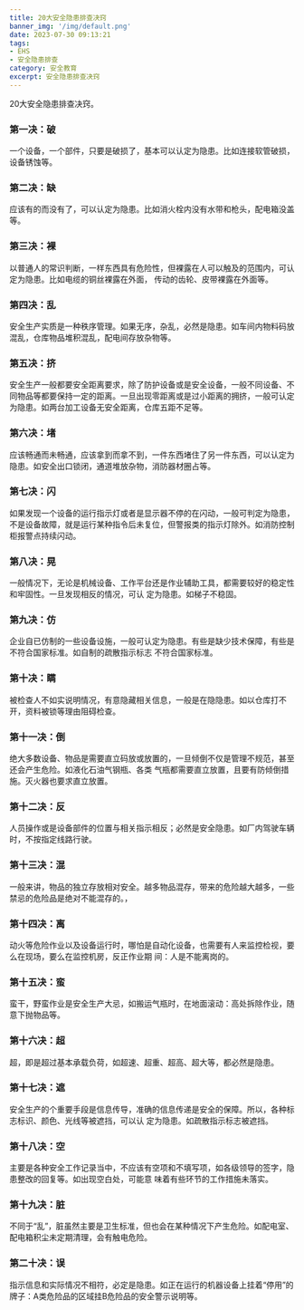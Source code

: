 ```yaml
---
title: 20大安全隐患排查决窍
banner_img: '/img/default.png'
date: 2023-07-30 09:13:21
tags: 
- EHS
- 安全隐患排查
category: 安全教育
excerpt: 安全隐患排查决窍
---
```




20大安全隐患排查决窍。

### 第一决：破

一个设备，一个部件，只要是破损了，基本可以认定为隐患。比如连接软管破损，设备锈蚀等。

### 第二决：缺

应该有的而没有了，可以认定为隐患。比如消火栓内没有水带和枪头，配电箱没盖等。

### 第三决：裸

以普通人的常识判断，一样东西具有危险性，但裸露在人可以触及的范围内，可认定为隐患。比如电缆的铜丝裸露在外面，
传动的齿轮、皮带裸露在外面等。

### 第四决：乱

安全生产实质是一种秩序管理。如果无序，杂乱，必然是隐患。如车间内物料码放混乱，仓库物品堆积混乱，配电间存放杂物等。

### 第五决：挤

安全生产一般都要安全距离要求，除了防护设备或是安全设备，一般不同设备、不同物品等都要保持一定的距离。一旦出现零距离或是过小距离的拥挤，一般可认定为隐患。如两台加工设备无安全距离，仓库五距不足等。

### 第六决：堵

应该畅通而未畅通，应该拿到而拿不到，一件东西堵住了另一件东西，可以认定为隐患。如安全出口锁闭，通道堆放杂物，消防器材圈占等。

### 第七决：闪

如果发现一个设备的运行指示灯或者是显示器不停的在闪动，一般可判定为隐患，不是设备故障，就是运行某种指令后未复位，但警报类的指示灯除外。如消防控制柜报警点持续闪动。

### 第八决：晃

一般情况下，无论是机械设备、工作平台还是作业辅助工具，都需要较好的稳定性和牢固性。一旦发现相反的情况，可认
定为隐患。如梯子不稳固。

### 第九决：仿

企业自已仿制的一些设备设施，一般可认定为隐患。有些是缺少技术保障，有些是不符合国家标准。如自制的疏散指示标志
不符合国家标准。

### 第十决：瞒

被检查人不如实说明情况，有意隐藏相关信息，一般是在隐隐患。如以仓库打不开，资料被锁等理由阻碍检查。

### 第十一决：倒

绝大多数设备、物品是需要直立码放或放置的，一旦倾倒不仅是管理不规范，甚至还会产生危险。如液化石油气钢瓶、各类
气瓶都需要直立放置，且要有防倾倒措施。灭火器也要求直立放置。

### 第十二决：反

人员操作或是设备部件的位置与相关指示相反；必然是安全隐患。如厂内驾驶车辆时，不按指定线路行驶。

### 第十三决：混

一般来讲，物品的独立存放相对安全。越多物品混存，带来的危险越大越多，一些禁忌的危险品是绝对不能混存的。，

### 第十四决：离

动火等危险作业以及设备运行时，哪怕是自动化设备，也需要有人来监控检视，要么在现场，要么在监控机房，反正作业期
间：人是不能离岗的。

### 第十五决：蛮

蛮干，野蛮作业是安全生产大忌，如搬运气瓶时，在地面滚动：高处拆除作业，随意下抛物品等。

### 第十六决：超

超，即是超过基本承载负荷，如超速、超重、超高、超大等，都必然是隐患。

### 第十七决：遮

安全生产的个重要手段是信息传导，准确的信息传递是安全的保障。所以，各种标志标识、颜色、光线等被遮挡，可以认
定为隐患。如疏散指示标志被遮挡。

### 第十八决：空

主要是各种安全工作记录当中，不应该有空项和不填写项，如各级领导的签字，隐患整改的回复等。如出现空白处，可能意
味着有些环节的工作措施未落实。

### 第十九决：脏

不同于“乱”，脏虽然主要是卫生标准，但也会在某种情况下产生危险。如配电室、配电箱积尘未定期清理，会有触电危险。

### 第二十决：误


指示信息和实际情况不相符，必定是隐患。如正在运行的机器设备上挂着“停用”的牌子：A类危险品的区域挂B危险品的安全警示说明等。